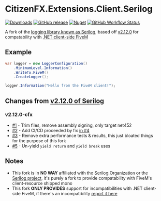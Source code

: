 # CitizenFX.Extensions.Client.Serilog
[![Downloads](https://img.shields.io/nuget/dt/CitizenFX.Extensions.Client.Serilog?style=flat-square)](https://www.nuget.org/packages/CitizenFX.Extensions.Client.Serilog)
[![GitHub release](https://img.shields.io/github/v/release/Twinki14/CitizenFX.Extensions.Client.Serilog?style=flat-square)](https://github.com/Twinki14/CitizenFX.Extensions.Client.Serilog/releases)
[![Nuget](https://img.shields.io/nuget/v/CitizenFX.Extensions.Client.Serilog?style=flat-square)](https://www.nuget.org/packages/CitizenFX.Extensions.Client.Serilog)
[![GitHub Workflow Status](https://img.shields.io/github/actions/workflow/status/Twinki14/CitizenFX.Extensions.Client.Serilog/build-publish.yaml?style=flat-square)](https://github.com/Twinki14/CitizenFX.Extensions.Client.Serilog/actions/workflows/build-publish.yaml)

A fork of the [logging library known as Serilog](https://serilog.net/), based off [v2.12.0](https://github.com/serilog/serilog/tree/v2.12.0) for compatability with [.NET client-side FiveM](https://fivem.net/)


## Example
```csharp
var logger = new LoggerConfiguration()
    .MinimumLevel.Information()
    .WriteTo.FiveM()
    .CreateLogger();

logger.Information("Hello from the FiveM client!");
```

## Changes from [v2.12.0 of Serilog](https://github.com/serilog/serilog/tree/v2.12.0)
### v2.12.0-cfx
- [#1](https://github.com/Twinki14/CitizenFX.Extensions.Client.Serilog/pull/1) - Trim files, remove assembly signing, only target net452
- [#2](https://github.com/Twinki14/CitizenFX.Extensions.Client.Serilog/pull/2) - Add CI/CD proceeded by fix [in #4](https://github.com/Twinki14/CitizenFX.Extensions.Client.Serilog/pull/4)
- [#3](https://github.com/Twinki14/CitizenFX.Extensions.Client.Serilog/pull/3) - Remove extra performance tests & results, this just bloated things for the purpose of this fork
- [#5](https://github.com/Twinki14/CitizenFX.Extensions.Client.Serilog/pull/5) - Un-yield `yield return` and `yield break` uses

## Notes
- This fork is in **NO WAY** affiliated with the [Serilog Organization](https://github.com/serilog) or the [Serilog project](https://serilog.net/), it's purely a fork to provide compatability with FiveM's client-resource shipped mono
- This fork **ONLY PROVIDES** support for incompatibilities with .NET client-side FiveM, if there's an incompatibility [report it here](https://github.com/Twinki14/CitizenFX.Extensions.Client.Serilog/issues/new/choose)
